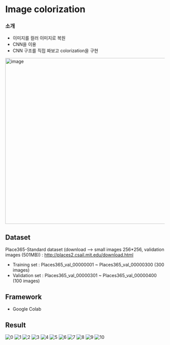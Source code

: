 # Image colorization

### 소개 
- 이미지를 컬러 이미지로 복원
- CNN을 이용 
- CNN 구조를 직접 짜보고 colorization을 구현

<img width="524" alt="image" src="https://user-images.githubusercontent.com/48191917/102323948-81dfcd80-3fc4-11eb-83ee-07067a160044.png">

## Dataset
Place365-Standard dataset 
(download --> small images 256*256, validation images (501MB)) :
http://places2.csail.mit.edu/download.html

- Training set : Places365_val_00000001 ~ Places365_val_00000300 (300 images)
- Validation set : Places365_val_00000301 ~ Places365_val_00000400 (100 images)

## Framework
- Google Colab

## Result
![0](https://user-images.githubusercontent.com/48191917/102324363-1ba77a80-3fc5-11eb-8929-a85b785eb4a1.png)
![1](https://user-images.githubusercontent.com/48191917/102324456-3bd73980-3fc5-11eb-8e8d-3be78d45b0b1.png)
![2](https://user-images.githubusercontent.com/48191917/102324476-41cd1a80-3fc5-11eb-9605-80d39685b5cb.png)
![3](https://user-images.githubusercontent.com/48191917/102324488-472a6500-3fc5-11eb-9510-f707c800a64e.png)
![4](https://user-images.githubusercontent.com/48191917/102324496-48f42880-3fc5-11eb-9258-2f30a44aa8db.png)
![5](https://user-images.githubusercontent.com/48191917/102324499-4a255580-3fc5-11eb-9b53-e971dbf4a6fe.png)
![6](https://user-images.githubusercontent.com/48191917/102324504-4abdec00-3fc5-11eb-9334-1b5af4534eea.png)
![7](https://user-images.githubusercontent.com/48191917/102324505-4b568280-3fc5-11eb-852c-dd60f302d1b2.png)
![8](https://user-images.githubusercontent.com/48191917/102324507-4bef1900-3fc5-11eb-9822-a83d6a4760ce.png)
![9](https://user-images.githubusercontent.com/48191917/102324509-4c87af80-3fc5-11eb-9da3-39f16f8207ca.png)
![10](https://user-images.githubusercontent.com/48191917/102324511-4d204600-3fc5-11eb-8ae5-c3a5dffc88ea.png)

